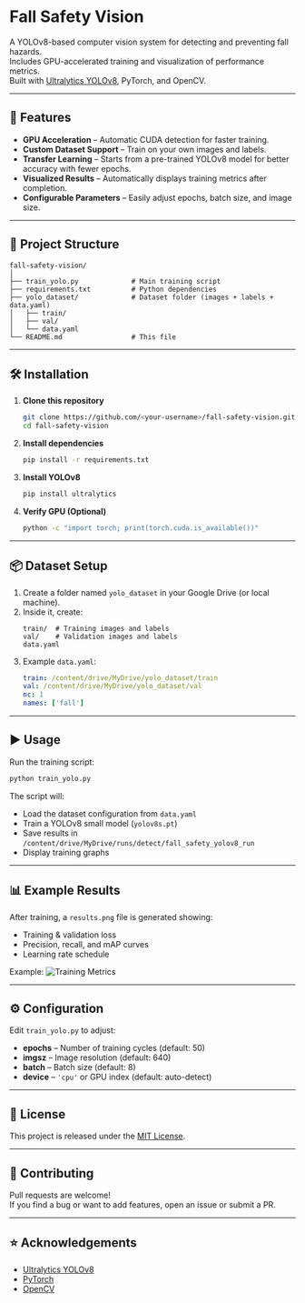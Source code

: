 # Fall Safety Vision

A YOLOv8-based computer vision system for detecting and preventing fall hazards.  
Includes GPU-accelerated training and visualization of performance metrics.  
Built with [Ultralytics YOLOv8](https://github.com/ultralytics/ultralytics), PyTorch, and OpenCV.

---

## 🚀 Features
- **GPU Acceleration** – Automatic CUDA detection for faster training.
- **Custom Dataset Support** – Train on your own images and labels.
- **Transfer Learning** – Starts from a pre-trained YOLOv8 model for better accuracy with fewer epochs.
- **Visualized Results** – Automatically displays training metrics after completion.
- **Configurable Parameters** – Easily adjust epochs, batch size, and image size.

---

## 📂 Project Structure
```
fall-safety-vision/
│
├── train_yolo.py             # Main training script
├── requirements.txt          # Python dependencies
├── yolo_dataset/             # Dataset folder (images + labels + data.yaml)
│   ├── train/
│   ├── val/
│   └── data.yaml
└── README.md                 # This file
```

---

## 🛠 Installation

1. **Clone this repository**
   ```bash
   git clone https://github.com/<your-username>/fall-safety-vision.git
   cd fall-safety-vision
   ```

2. **Install dependencies**
   ```bash
   pip install -r requirements.txt
   ```

3. **Install YOLOv8**
   ```bash
   pip install ultralytics
   ```

4. **Verify GPU (Optional)**
   ```bash
   python -c "import torch; print(torch.cuda.is_available())"
   ```

---

## 📦 Dataset Setup

1. Create a folder named `yolo_dataset` in your Google Drive (or local machine).
2. Inside it, create:
   ```
   train/  # Training images and labels
   val/    # Validation images and labels
   data.yaml
   ```
3. Example `data.yaml`:
   ```yaml
   train: /content/drive/MyDrive/yolo_dataset/train
   val: /content/drive/MyDrive/yolo_dataset/val
   nc: 1
   names: ['fall']
   ```

---

## ▶️ Usage

Run the training script:
```bash
python train_yolo.py
```

The script will:
- Load the dataset configuration from `data.yaml`
- Train a YOLOv8 small model (`yolov8s.pt`)
- Save results in `/content/drive/MyDrive/runs/detect/fall_safety_yolov8_run`
- Display training graphs

---

## 📊 Example Results

After training, a `results.png` file is generated showing:
- Training & validation loss
- Precision, recall, and mAP curves
- Learning rate schedule

Example:
![Training Metrics](runs/detect/fall_safety_yolov8_run/results.png)

---

## ⚙️ Configuration

Edit `train_yolo.py` to adjust:
- **epochs** – Number of training cycles (default: 50)
- **imgsz** – Image resolution (default: 640)
- **batch** – Batch size (default: 8)
- **device** – `'cpu'` or GPU index (default: auto-detect)

---

## 📜 License
This project is released under the [MIT License](LICENSE).

---

## 🤝 Contributing
Pull requests are welcome!  
If you find a bug or want to add features, open an issue or submit a PR.

---

## ⭐ Acknowledgements
- [Ultralytics YOLOv8](https://github.com/ultralytics/ultralytics)
- [PyTorch](https://pytorch.org/)
- [OpenCV](https://opencv.org/)
